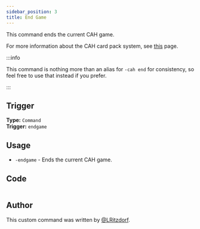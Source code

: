 ```yaml
---
sidebar_position: 3
title: End Game
---
```


This command ends the current CAH game.

For more information about the CAH card pack system, see [this](overview) page.

:::info

This command is nothing more than an alias for `-cah end` for consistency, so feel free to use that instead if you prefer.

:::

## Trigger

**Type:** `Command`<br />
**Trigger:** `endgame`

## Usage

- `-endgame` - Ends the current CAH game.

## Code

```go file=../../../../src/fun/cah_groups/endgame.go.tmpl

```

## Author

This custom command was written by [@LRitzdorf](https://github.com/LRitzdorf).
